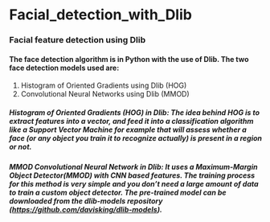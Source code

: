 # Facial_detection_with_Dlib

### Facial feature detection using Dlib

#### The face detection algorithm  is in Python with the use of Dlib. The two face detection models used are:
1. Histogram of Oriented Gradients using Dlib (HOG)
2. Convolutional Neural Networks using Dlib (MMOD)

##### Histogram of Oriented Gradients (HOG) in Dlib: The idea behind HOG is to extract features into a vector, and feed it into a classification algorithm like a Support Vector Machine for example that will assess whether a face (or any object you train it to recognize actually) is present in a region or not.

##### MMOD Convolutional Neural Network in Dlib: It uses a Maximum-Margin Object Detector(MMOD) with CNN based features. The training process for this method is very simple and you don’t need a large amount of data to train a custom object detector. The pre-trained model can be downloaded from the dlib-models repository (https://github.com/davisking/dlib-models).
